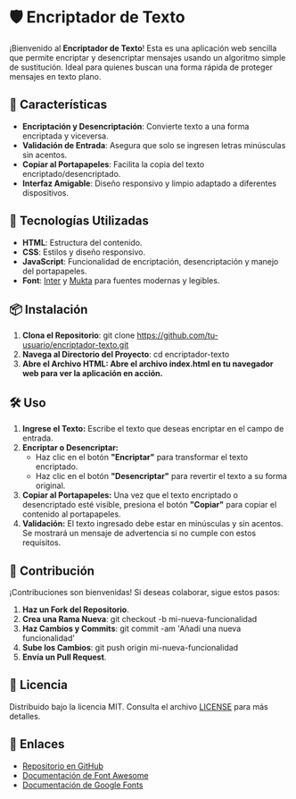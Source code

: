 # 🛡️ Encriptador de Texto
¡Bienvenido al **Encriptador de Texto**! Esta es una aplicación web sencilla que permite 
encriptar y desencriptar mensajes usando un algoritmo simple de sustitución. Ideal para 
quienes buscan una forma rápida de proteger mensajes en texto plano.

## 🚀 Características
- **Encriptación y Desencriptación**: Convierte texto a una forma encriptada y viceversa.
- **Validación de Entrada**: Asegura que solo se ingresen letras minúsculas sin acentos.
- **Copiar al Portapapeles**: Facilita la copia del texto encriptado/desencriptado.
- **Interfaz Amigable**: Diseño responsivo y limpio adaptado a diferentes dispositivos.

## 🎨 Tecnologías Utilizadas
- **HTML**: Estructura del contenido.
- **CSS**: Estilos y diseño responsivo.
- **JavaScript**: Funcionalidad de encriptación, desencriptación y manejo del portapapeles.
- **Font**: [Inter](https://fonts.google.com/specimen/Inter) y [Mukta](https://fonts.google.com/specimen/Mukta) para fuentes modernas y legibles.

## 📦 Instalación
1. **Clona el Repositorio**: git clone https://github.com/tu-usuario/encriptador-texto.git
2. **Navega al Directorio del Proyecto**: cd encriptador-texto
3. **Abre el Archivo HTML: Abre el archivo index.html en tu navegador web para ver la aplicación en acción.**

## 🛠️ Uso
1. **Ingrese el Texto:**
   Escribe el texto que deseas encriptar en el campo de entrada.
2. **Encriptar o Desencriptar:**
   - Haz clic en el botón **"Encriptar"** para transformar el texto encriptado.
   - Haz clic en el botón **"Desencriptar"** para revertir el texto a su forma original.
3. **Copiar al Portapapeles:**
   Una vez que el texto encriptado o desencriptado esté visible, presiona el botón **"Copiar"** para copiar el contenido al portapapeles.
4. **Validación:**
   El texto ingresado debe estar en minúsculas y sin acentos. Se mostrará un mensaje de advertencia si no cumple con estos requisitos.

## 🤝 Contribución
¡Contribuciones son bienvenidas! Si deseas colaborar, sigue estos pasos: 
1. **Haz un Fork del Repositorio**.
2. **Crea una Rama Nueva**: git checkout -b mi-nueva-funcionalidad
3. **Haz Cambios y Commits**: git commit -am 'Añadí una nueva funcionalidad'
4. **Sube los Cambios**: git push origin mi-nueva-funcionalidad
5. **Envía un Pull Request**.

## 📜 Licencia
Distribuido bajo la licencia MIT. Consulta el archivo [LICENSE](LICENSE) para más detalles.

## 🔗 Enlaces
- [Repositorio en GitHub](https://github.com/ValenVR46/EncriptadorAlura)
- [Documentación de Font Awesome](https://fontawesome.com/)
- [Documentación de Google Fonts](https://fonts.google.com/)
